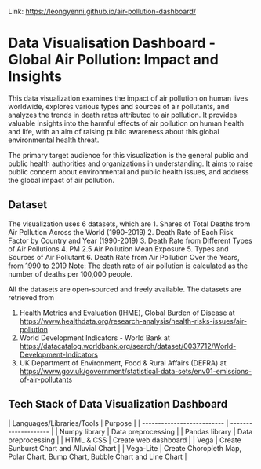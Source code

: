 Link: https://leongyenni.github.io/air-pollution-dashboard/

<h1>Data Visualisation Dashboard - Global Air Pollution: Impact and Insights</h1>   

This data visualization examines the impact of air pollution on human lives worldwide, explores various types and sources of air pollutants, and analyzes the trends in death rates attributed to air pollution. It provides valuable insights into the harmful effects of air pollution on human health and life, with an aim of raising public awareness about this global environmental health threat.

The primary target audience for this visualization is the general public and public health authorities and organizations in understanding. It aims to raise public concern about environmental and public health issues, and address the global impact of air pollution.

<h2>Dataset</h2>    
The visualization uses 6 datasets, which are
1. Shares of Total Deaths from Air Pollution Across the World (1990-2019)
2. Death Rate of Each Risk Factor by Country and Year (1990-2019)
3. Death Rate from Different Types of Air Pollutions 
4. PM 2.5 Air Pollution Mean Exposure
5. Types and Sources of Air Pollutant
6. Death Rate from Air Pollution Over the Years, from 1990 to 2019
Note: The death rate of air pollution is calculated as the number of deaths per 100,000 people.

All the datasets are open-sourced and freely available. The datasets are retrieved from 
1. Health Metrics and Evaluation (IHME), Global Burden of Disease at https://www.healthdata.org/research-analysis/health-risks-issues/air-pollution 
2. World Development Indicators - World Bank at  https://datacatalog.worldbank.org/search/dataset/0037712/World-Development-Indicators  
3. UK Department of Environment, Food & Rural Affairs (DEFRA) at https://www.gov.uk/government/statistical-data-sets/env01-emissions-of-air-pollutants

<h2>Tech Stack of Data Visualization Dashboard</h2> 
| Languages/Libraries/Tools  | Purpose              |
| -------------------------- | -------------------- |
| Numpy library              | Data preprocessing   |
| Pandas library             | Data preprocessing   |
| HTML & CSS                 | Create web dashboard |
| Vega                       | Create Sunburst Chart and Alluvial Chart  |
| Vega-Lite                  | Create Choropleth Map, Polar Chart, Bump Chart, Bubble Chart and Line Chart |

